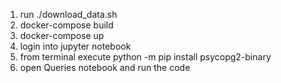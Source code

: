 1. run ./download_data.sh
2. docker-compose build
3. docker-compose up
4. login into jupyter notebook
5. from terminal execute python -m pip install psycopg2-binary
6. open Queries notebook and run the code